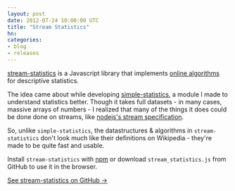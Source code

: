 ```yaml
---
layout: post
date: 2012-07-24 10:00:00 UTC
title: "Stream Statistics"
hn:
categories:
- blog
- releases
---
```


[stream-statistics](https://github.com/tmcw/stream-statistics/) is a Javascript library
that implements [online algorithms](http://en.wikipedia.org/wiki/Online_algorithm) for
descriptive statistics.

The idea came about while developing [simple-statistics](http://macwright.org/2012/06/26/simple-statistics.html),
a module I made to understand statistics better. Though it takes full datasets -
in many cases, massive arrays of numbers - I realized that many of the things
it does could be done done on streams, like [nodejs's stream specification](http://nodejs.org/api/stream.html).

So, unlike `simple-statistics`, the datastructures & algorithms in `stream-statistics`
don't look much like their definitions on Wikipedia - they're made to be quite fast
and usable.

Install `stream-statistics` with [npm](http://npmjs.org/) or download
`stream_statistics.js` from GitHub to use it in the browser.

<div class='link-block'>
  <a href='http://github.com/tmcw/stream-statistics'>See stream-statistics on GitHub →</a>
</div>
